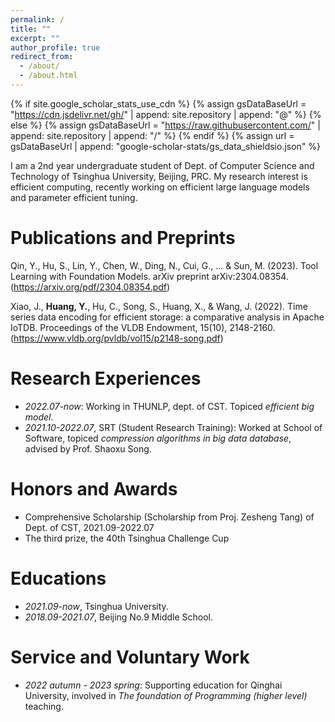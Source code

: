 ```yaml
---
permalink: /
title: ""
excerpt: ""
author_profile: true
redirect_from: 
  - /about/
  - /about.html
---
```


{% if site.google_scholar_stats_use_cdn %}
{% assign gsDataBaseUrl = "https://cdn.jsdelivr.net/gh/" | append: site.repository | append: "@" %}
{% else %}
{% assign gsDataBaseUrl = "https://raw.githubusercontent.com/" | append: site.repository | append: "/" %}
{% endif %}
{% assign url = gsDataBaseUrl | append: "google-scholar-stats/gs_data_shieldsio.json" %}

<span class='anchor' id='about-me'></span>

I am a 2nd year undergraduate student of Dept. of Computer Science and Technology of Tsinghua University, Beijing, PRC. My research interest is 
efficient computing, recently working on efficient large language models and parameter efficient tuning. 

# Publications and Preprints

Qin, Y., Hu, S., Lin, Y., Chen, W., Ding, N., Cui, G., ... & Sun, M. (2023). Tool Learning with Foundation Models. arXiv preprint arXiv:2304.08354.
(https://arxiv.org/pdf/2304.08354.pdf)

Xiao, J., **Huang, Y.**, Hu, C., Song, S., Huang, X., & Wang, J. (2022). Time series data encoding for efficient storage: a comparative analysis in Apache IoTDB. Proceedings of the VLDB Endowment, 15(10), 2148-2160.(https://www.vldb.org/pvldb/vol15/p2148-song.pdf)

# Research Experiences
- *2022.07-now*: Working in THUNLP, dept. of CST. Topiced *efficient big model*.
- *2021.10-2022.07*, SRT (Student Research Training): Worked at School of Software, topiced *compression algorithms in big data database*, advised by Prof. Shaoxu Song.

# Honors and Awards
- Comprehensive Scholarship (Scholarship from Proj. Zesheng Tang) of Dept. of CST, 2021.09-2022.07 
- The third prize, the 40th Tsinghua Challenge Cup

# Educations
- *2021.09-now*, Tsinghua University.
- *2018.09-2021.07*, Beijing No.9 Middle School.

# Service and Voluntary Work

- *2022 autumn - 2023 spring*: Supporting education for Qinghai University, involved in *The foundation of Programming (higher level)* teaching.